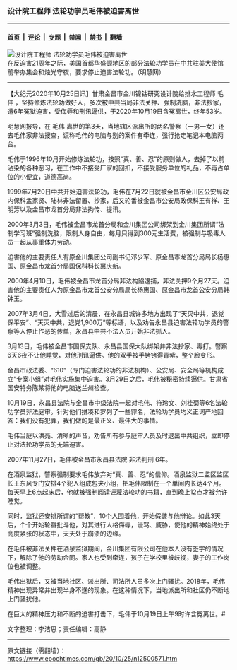 ### 设计院工程师 法轮功学员毛伟被迫害离世

---

#### [首页](../../../..?n12500571) &nbsp;|&nbsp; [评论](../../../../../epoch-comment?n12500571) &nbsp;|&nbsp; [专题](../../../../../epoch-special?n12500571) &nbsp;|&nbsp; [禁闻](../../../../../epoch-news?n12500571) &nbsp;|&nbsp; [禁书](../../../../../books?n12500571) &nbsp;|&nbsp; [翻墙](https://github.com/gfw-breaker/nogfw/blob/master/README.md?n12500571)


<div><img alt="设计院工程师 法轮功学员毛伟被迫害离世" class="attachment-djy_600_400 size-djy_600_400 wp-post-image" src="https://i.epochtimes.com/assets/uploads/2020/10/2020-7-18-washington-dc-720-candle-vigil_02-600x400.jpg"/>
<div class="caption">
 在反迫害21周年之际，美国首都华盛顿地区的部分法轮功学员在中共驻美大使馆前举办集会和烛光守夜，要求停止迫害法轮功。（明慧网）
</div></div><hr/><div class="post_content" id="artbody" itemprop="articleBody">
 <!-- article content begin -->
 <p>
  【大纪元2020年10月25日讯】甘肃金昌市金川镍钴研究设计院给排水工程师
  <ok href="https://www.epochtimes.com/gb/tag/%E6%AF%9B%E4%BC%9F.html">
   毛伟
  </ok>
  ，坚持修炼法轮功做好人，多次被中共当局非法关押、强制洗脑，非法抄家，遭6年冤狱迫害，受侮辱和刑讯逼供，于2020年10月19日含冤离世，终年53岁。
 </p>
 <p>
  明慧网报导，在
  <ok href="https://www.epochtimes.com/gb/tag/%E6%AF%9B%E4%BC%9F.html">
   毛伟
  </ok>
  离世的第3天，当地辖区派出所的两名警察（一男一女）还去毛伟家非法搜查，谎称毛伟的电脑与别的案件有牵连，强行抢走笔记本电脑两台。
 </p>
 <p>
  毛伟于1996年10月开始修炼法轮功，按照“真、善、忍”的原则做人，去掉了以前沾染的各种恶习，在工作中不接受厂家的回扣，不接受服务单位的礼品，不再占单位的小便宜，道德高尚。
 </p>
 <p>
  1999年7月20日中共开始迫害法轮功，毛伟在7月22日就被金昌市金川区公安局政内保科孟家贤、陆林非法留置、抄家，后又轮番被金昌市公安局政保科王有祥、王明芳以及金昌市龙首分局非法拘传、提讯。
 </p>
 <p>
  2000年3月3日，毛伟被金昌市龙首分局和金川集团公司绑架到金川集团所谓“法制学习班”强制洗脑，限制人身自由，每月只得到300元生活费，被强制与吸毒人员一起从事重体力劳动。
 </p>
 <div class="ar_articleContent" id="ar_bArticleContent">
  <p>
   迫害他的主要责任人有原金川集团公司副书记邓少军、原金昌市龙首分局局长杨惠国、原金昌市龙首分局国保科科长冀庆新。
  </p>
  <p>
   2000年4月10日，毛伟被金昌市龙首分局非法构陷逮捕，非法关押9个月27天。迫害他的主要责任人为原金昌市龙首公安分局局长杨惠国、原金昌市龙首公安分局韩钟玉。
  </p>
  <p>
   2007年3月4日，大雪过后的清晨，在永昌县城许多地方出现了“天灭中共，退党保平安”、“天灭中共，退党1,900万”等标语，以及劝告永昌县迫害法轮功学员的警察等人停止作恶的传单，永昌县中共不法人员开始非法抓人。
  </p>
  <p>
   3月13日，毛伟被金昌市国保支队、永昌县国保大队绑架并非法抄家、毒打。警察6天6夜不让他睡觉，对他刑讯逼供。他的双手被手铐铐得青紫，整个脸变形。
  </p>
  <p>
   金昌市政法委、“610”（专门迫害法轮功的非法机构）、公安局、安全局等机构成立“专案小组”对毛伟实施集中迫害。3月29日之后，毛伟被秘密持续逼供。甘肃省国安特务陈某将他的电脑送兰州检查。
  </p>
  <p>
   10月19日，永昌县法院与金昌市中级法院一起对毛伟、符玲文、刘桂菊等6名法轮功学员非法庭审。针对他们拼凑和罗列了一些罪名，法轮功学员均义正词严地回答：我们没有犯罪，我们做的是最正义、最伟大的事情。
  </p>
  <p>
   毛伟当庭以洪亮、清晰的声音，劝告所有参与庭审人员及时退出中共组织，立即停止对法轮功学员的无端迫害。
  </p>
  <p>
   2007年11月27日，毛伟被金昌市永昌县法院
   <ok href="https://www.epochtimes.com/gb/tag/%E9%9D%9E%E6%B3%95%E5%88%A4%E5%88%91.html">
    非法判刑
   </ok>
   6年。
  </p>
  <p>
   在酒泉监狱，警察强制要求毛伟放弃对“真、善、忍”的信仰。酒泉监狱二监区监区长王东风专门安排4个犯人组成包夹小组，把毛伟限制在一个单间内长达4个月。每天早上6点起床后，他就被强制阅读诬蔑法轮功的书籍，直到晚上12点才被允许睡觉。
  </p>
  <p>
   同时，监狱还安排所谓的“帮教”，10个人围着他，开始假装与他辩论。如此3天后，个个开始轮番批斗他，对其进行人格侮辱，谩骂、威胁，使他的精神始终处于高度紧张的状态中，天天处于崩溃的边缘。
  </p>
  <p>
   在毛伟被非法关押在酒泉监狱期间，金川集团有限公司在他本人没有签字的情况下，解除了他的劳动合同。家人也受到牵连，孩子在学校里被歧视，妻子的工作岗位也被调整。
  </p>
  <p>
   毛伟出狱后，又被当地社区、派出所、司法所人员多次上门骚扰。2018年，毛伟精神出现异常并出现半身不遂的现象。在这种情况下，当地派出所和社区仍不断地上门骚扰他。
  </p>
  <p>
   在巨大的精神压力和不断的迫害打击下，毛伟于10月19日上午9时许含冤离世。#
  </p>
  <p>
   文字整理：李洁思；责任编辑：高静
  </p>
 </div>
 <!-- article content end -->
 <div id="below_article_ad">
 </div>
</div>


---

原文链接（需翻墙）：https://www.epochtimes.com/gb/20/10/25/n12500571.htm